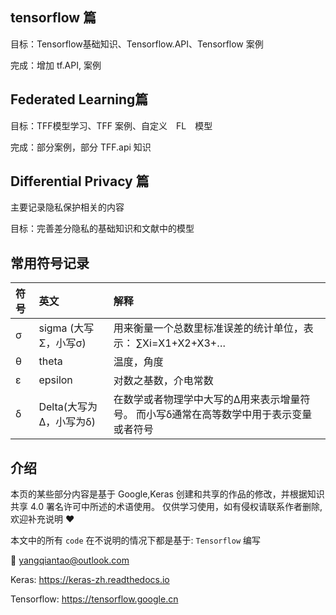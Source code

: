 ## tensorflow 篇
目标：Tensorflow基础知识、Tensorflow.API、Tensorflow 案例 

完成：增加 tf.API, 案例

## Federated Learning篇  
目标：TFF模型学习、TFF 案例、自定义　FL　模型

完成：部分案例，部分 TFF.api 知识

## Differential Privacy 篇
主要记录隐私保护相关的内容

目标：完善差分隐私的基础知识和文献中的模型

## 常用符号记录
| 符号 | 英文   | 解释  |
|:------|:------|:-------|
| σ       | sigma (大写Σ，小写σ)    | 用来衡量一个总数里标准误差的统计单位，表示： ∑Xi=X1+X2+X3+… |
| θ       | theta              | 温度，角度                                 |
| ε       | epsilon            | 对数之基数，介电常数                            |
| δ       | Delta(大写为Δ，小写为δ)   | 在数学或者物理学中大写的Δ用来表示增量符号。 而小写δ通常在高等数学中用于表示变量或者符号 |


## 介绍
本页的某些部分内容是基于 Google,Keras 创建和共享的作品的修改，并根据知识共享 4.0 署名许可中所述的术语使用。
仅供学习使用，如有侵权请联系作者删除,欢迎补充说明 ❤️

本文中的所有 `code` 在不说明的情况下都是基于: `Tensorflow` 编写

📧 yangqiantao@outlook.com

Keras: https://keras-zh.readthedocs.io

Tensorflow: https://tensorflow.google.cn